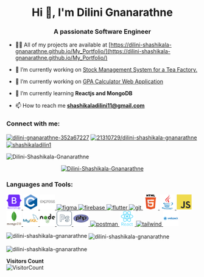 <h1 align="center">Hi 👋, I'm Dilini Gnanarathne</h1>
<h3 align="center">A passionate Software Engineer</h3>

- 👨‍💻 All of my projects are available at [https://dilini-shashikala-gnanarathne.github.io/My_Portfolio/](https://dilini-shashikala-gnanarathne.github.io/My_Portfolio/)
  
-  🔭 I’m currently working on [Stock Management System for a Tea Factory.](https://github.com/sudeepa99/Stock-Management-System)

-  🔭 I’m currently working on [GPA Calculator Web Application]([https://github.com/sudeepa99/Stock-Management-System](https://github.com/Dilini-Shashikala-Gnanarathne/Let-Me-Do))
 
- 🌱 I’m currently learning **Reactjs and MongoDB**

- 📫 How to reach me **shashikaladilini11@gmail.com**

<h3 align="left">Connect with me:</h3>
<p align="left">
<a href="https://linkedin.com/in/dilini-gnanarathne-352a67227" target="blank"><img align="center" src="https://raw.githubusercontent.com/rahuldkjain/github-profile-readme-generator/master/src/images/icons/Social/linked-in-alt.svg" alt="dilini-gnanarathne-352a67227" height="30" width="40" /></a>
<a href="https://stackoverflow.com/users/21310729/dilini-shashikala-gnanarathne" target="blank"><img align="center" src="https://raw.githubusercontent.com/rahuldkjain/github-profile-readme-generator/master/src/images/icons/Social/stack-overflow.svg" alt="21310729/dilini-shashikala-gnanarathne" height="30" width="40" /></a>
<a href="https://www.hackerrank.com/shashikaladilin1" target="blank"><img align="center" src="https://raw.githubusercontent.com/rahuldkjain/github-profile-readme-generator/master/src/images/icons/Social/hackerrank.svg" alt="shashikaladilin1" height="30" width="40" /></a>
</p>

<p align="left"> <img src="https://komarev.com/ghpvc/?username=Dilini-Shashikala-Gnanarathne&label=Profile%20views&color=0e75b6&style=flat" alt="Dilini-Shashikala-Gnanarathne" /> </p>

<p align="center"> 
  
 <a href="https://github.com/ryo-ma/github-profile-trophy">
     
  <img src="https://github-profile-trophy.vercel.app/?username=Dilini-Shashikala-Gnanarathne" alt="Dilini-Shashikala-Gnanarathne" />
    
  </a> </p>


<h3 align="left">Languages and Tools:</h3>
<p align="left"> <a href="https://getbootstrap.com" target="_blank" rel="noreferrer"> <img src="https://raw.githubusercontent.com/devicons/devicon/master/icons/bootstrap/bootstrap-plain-wordmark.svg" alt="bootstrap" width="40" height="40"/> </a> <a href="https://www.cprogramming.com/" target="_blank" rel="noreferrer"> <img src="https://raw.githubusercontent.com/devicons/devicon/master/icons/c/c-original.svg" alt="c" width="40" height="40"/> </a> <a href="https://expressjs.com" target="_blank" rel="noreferrer"> <img src="https://raw.githubusercontent.com/devicons/devicon/master/icons/express/express-original-wordmark.svg" alt="express" width="40" height="40"/> </a> <a href="https://www.figma.com/" target="_blank" rel="noreferrer"> <img src="https://www.vectorlogo.zone/logos/figma/figma-icon.svg" alt="figma" width="40" height="40"/> </a> <a href="https://firebase.google.com/" target="_blank" rel="noreferrer"> <img src="https://www.vectorlogo.zone/logos/firebase/firebase-icon.svg" alt="firebase" width="40" height="40"/> </a> <a href="https://flutter.dev" target="_blank" rel="noreferrer"> <img src="https://www.vectorlogo.zone/logos/flutterio/flutterio-icon.svg" alt="flutter" width="40" height="40"/> </a> <a href="https://git-scm.com/" target="_blank" rel="noreferrer"> <img src="https://www.vectorlogo.zone/logos/git-scm/git-scm-icon.svg" alt="git" width="40" height="40"/> </a> <a href="https://www.w3.org/html/" target="_blank" rel="noreferrer"> <img src="https://raw.githubusercontent.com/devicons/devicon/master/icons/html5/html5-original-wordmark.svg" alt="html5" width="40" height="40"/> </a> <a href="https://www.java.com" target="_blank" rel="noreferrer"> <img src="https://raw.githubusercontent.com/devicons/devicon/master/icons/java/java-original.svg" alt="java" width="40" height="40"/> </a> <a href="https://developer.mozilla.org/en-US/docs/Web/JavaScript" target="_blank" rel="noreferrer"> <img src="https://raw.githubusercontent.com/devicons/devicon/master/icons/javascript/javascript-original.svg" alt="javascript" width="40" height="40"/> </a> <a href="https://www.mongodb.com/" target="_blank" rel="noreferrer"> <img src="https://raw.githubusercontent.com/devicons/devicon/master/icons/mongodb/mongodb-original-wordmark.svg" alt="mongodb" width="40" height="40"/> </a> <a href="https://www.mysql.com/" target="_blank" rel="noreferrer"> <img src="https://raw.githubusercontent.com/devicons/devicon/master/icons/mysql/mysql-original-wordmark.svg" alt="mysql" width="40" height="40"/> </a> <a href="https://nodejs.org" target="_blank" rel="noreferrer"> <img src="https://raw.githubusercontent.com/devicons/devicon/master/icons/nodejs/nodejs-original-wordmark.svg" alt="nodejs" width="40" height="40"/> </a> <a href="https://www.photoshop.com/en" target="_blank" rel="noreferrer"> <img src="https://raw.githubusercontent.com/devicons/devicon/master/icons/photoshop/photoshop-line.svg" alt="photoshop" width="40" height="40"/> </a> <a href="https://www.php.net" target="_blank" rel="noreferrer"> <img src="https://raw.githubusercontent.com/devicons/devicon/master/icons/php/php-original.svg" alt="php" width="40" height="40"/> </a> <a href="https://postman.com" target="_blank" rel="noreferrer"> <img src="https://www.vectorlogo.zone/logos/getpostman/getpostman-icon.svg" alt="postman" width="40" height="40"/> </a> <a href="https://reactjs.org/" target="_blank" rel="noreferrer"> <img src="https://raw.githubusercontent.com/devicons/devicon/master/icons/react/react-original-wordmark.svg" alt="react" width="40" height="40"/> </a> <a href="https://tailwindcss.com/" target="_blank" rel="noreferrer"> <img src="https://www.vectorlogo.zone/logos/tailwindcss/tailwindcss-icon.svg" alt="tailwind" width="40" height="40"/> </a> <a href="https://webpack.js.org" target="_blank" rel="noreferrer"> <img src="https://raw.githubusercontent.com/devicons/devicon/d00d0969292a6569d45b06d3f350f463a0107b0d/icons/webpack/webpack-original-wordmark.svg" alt="webpack" width="40" height="40"/> </a> </p>

<p><img align="left" src="https://github-readme-stats.vercel.app/api/top-langs?username=dilini-shashikala-gnanarathne&show_icons=true&locale=en&layout=compact" alt="dilini-shashikala-gnanarathne" /></p>

<p>&nbsp;<img align="center" src="https://github-readme-stats.vercel.app/api?username=dilini-shashikala-gnanarathne&show_icons=true&locale=en" alt="dilini-shashikala-gnanarathne" /></p>

<p><img align="center" src="https://github-readme-streak-stats.herokuapp.com/?user=dilini-shashikala-gnanarathne&" alt="dilini-shashikala-gnanarathne" /></p>

**Visitors Count**  
![VisitorCount](https://profile-counter.glitch.me/{Dilini-Shashikala-Gnanarathne}/count.svg)

